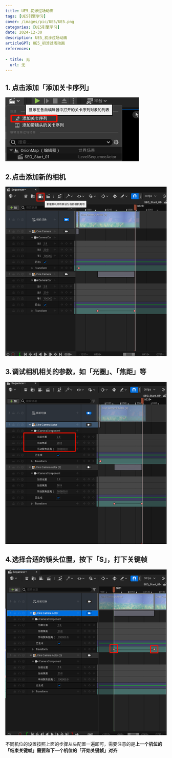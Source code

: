 ```yaml
---
title: UE5_初涉过场动画
tags: [UE5引擎学习]
cover: /images/pic/UE5/UE5.png
categories: [UE5引擎学习]
date: 2024-12-30
description: UE5_初涉过场动画
articleGPT: UE5_初涉过场动画
references:

- title: 无
  url: 无
---
```


## 1. 点击添加「添加关卡序列」

![img.png](/public/images/pic/UE5/UE5_初涉过场动画/img.png)

## 2.点击添加新的相机

![image.png](/public/images/pic/UE5/UE5_初涉过场动画/image2.png)

## 3.调试相机相关的参数，如「光圈」、「焦距」等

![image.png](/public/images/pic/UE5/UE5_初涉过场动画/image3.png)

## 4.选择合适的镜头位置，按下「S」，打下关键帧

![image.png](/public/images/pic/UE5/UE5_初涉过场动画/image4.png)

不同机位的设置按照上面的步骤从头配置一遍即可，需要注意的是**上一个机位的「结束关键帧」需要和下一个机位的「开始关键帧」对齐**
